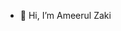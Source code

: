 - 👋 Hi, I’m Ameerul Zaki
<!-- - 👀 I’m interested in ...
- 🌱 I’m currently learning ...
- 💞️ I’m looking to collaborate on ...
- 📫 How to reach me ... -->

<!---
ameerulzaki-pd/ameerulzaki-pd is a ✨ special ✨ repository because its `README.md` (this file) appears on your GitHub profile.
You can click the Preview link to take a look at your changes.
--->

<!-- Test Fifth Push -->
